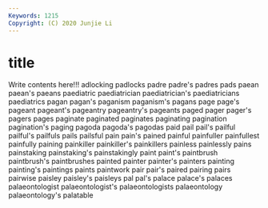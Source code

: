 ```yaml
---
Keywords: 1215
Copyright: (C) 2020 Junjie Li
---
```


# title

Write contents here!!!
adlocking 
padlocks
padre 
padre's 
padres 
pads 
paean 
paean's 
paeans 
paediatric 
paediatrician 
paediatrician's
paediatricians 
paediatrics 
pagan 
pagan's 
paganism 
paganism's 
pagans 
page 
page's 
pageant
pageant's 
pageantry 
pageantry's 
pageants 
paged 
pager 
pager's 
pagers 
pages 
paginate
paginated 
paginates 
paginating 
pagination 
pagination's 
paging 
pagoda 
pagoda's 
pagodas 
paid
pail 
pail's 
pailful 
pailful's 
pailfuls 
pails 
pailsful 
pain 
pain's 
pained
painful 
painfuller 
painfullest 
painfully 
paining 
painkiller 
painkiller's 
painkillers 
painless 
painlessly
pains 
painstaking 
painstaking's 
painstakingly 
paint 
paint's 
paintbrush 
paintbrush's 
paintbrushes 
painted
painter 
painter's 
painters 
painting 
painting's 
paintings 
paints 
paintwork 
pair 
pair's
paired 
pairing 
pairs 
pairwise 
paisley 
paisley's 
paisleys 
pal 
pal's 
palace
palace's 
palaces 
palaeontologist 
palaeontologist's 
palaeontologists 
palaeontology 
palaeontology's 
palatable 
